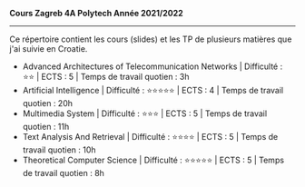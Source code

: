 <p><b style="color=red">Cours Zagreb 4A Polytech Année 2021/2022</b></p>
<hr/>
<p>Ce répertoire contient les cours (slides) et les TP de plusieurs matières que j'ai suivie en Croatie.</p>
<ul>
  <li>Advanced Architectures of Telecommunication Networks | Difficulté : ⭐⭐ | ECTS : 5 | Temps de travail quotien : 3h</li>
  <li>Artificial Intelligence | Difficulté : ⭐⭐⭐⭐⭐ | ECTS : 4 | Temps de travail quotien : 20h</li>
  <li>Multimedia System | Difficulté : ⭐⭐⭐ | ECTS : 5 | Temps de travail quotien : 11h</li>
  <li>Text Analysis And Retrieval  | Difficulté : ⭐⭐⭐⭐ | ECTS : 5 | Temps de travail quotien : 10h</li>
  <li>Theoretical Computer Science | Difficulté : ⭐⭐⭐⭐⭐ | ECTS : 5 | Temps de travail quotien : 8h</li>
</ul>
